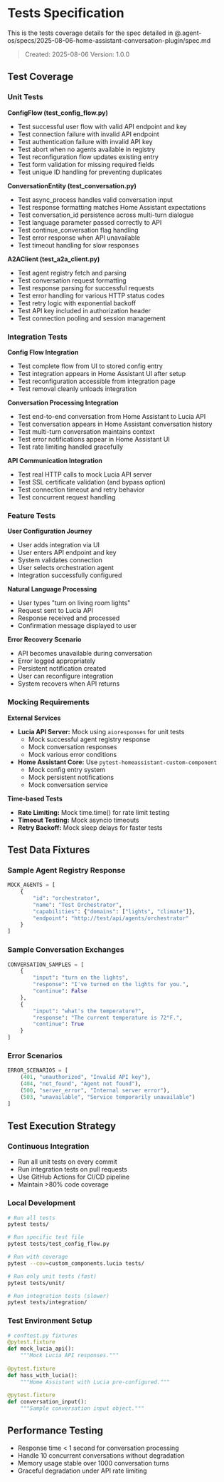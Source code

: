 # Tests Specification

This is the tests coverage details for the spec detailed in @.agent-os/specs/2025-08-06-home-assistant-conversation-plugin/spec.md

> Created: 2025-08-06
> Version: 1.0.0

## Test Coverage

### Unit Tests

**ConfigFlow (test_config_flow.py)**
- Test successful user flow with valid API endpoint and key
- Test connection failure with invalid API endpoint
- Test authentication failure with invalid API key
- Test abort when no agents available in registry
- Test reconfiguration flow updates existing entry
- Test form validation for missing required fields
- Test unique ID handling for preventing duplicates

**ConversationEntity (test_conversation.py)**
- Test async_process handles valid conversation input
- Test response formatting matches Home Assistant expectations
- Test conversation_id persistence across multi-turn dialogue
- Test language parameter passed correctly to API
- Test continue_conversation flag handling
- Test error response when API unavailable
- Test timeout handling for slow responses

**A2AClient (test_a2a_client.py)**
- Test agent registry fetch and parsing
- Test conversation request formatting
- Test response parsing for successful requests
- Test error handling for various HTTP status codes
- Test retry logic with exponential backoff
- Test API key included in authorization header
- Test connection pooling and session management

### Integration Tests

**Config Flow Integration**
- Test complete flow from UI to stored config entry
- Test integration appears in Home Assistant UI after setup
- Test reconfiguration accessible from integration page
- Test removal cleanly unloads integration

**Conversation Processing Integration**
- Test end-to-end conversation from Home Assistant to Lucia API
- Test conversation appears in Home Assistant conversation history
- Test multi-turn conversation maintains context
- Test error notifications appear in Home Assistant UI
- Test rate limiting handled gracefully

**API Communication Integration**
- Test real HTTP calls to mock Lucia API server
- Test SSL certificate validation (and bypass option)
- Test connection timeout and retry behavior
- Test concurrent request handling

### Feature Tests

**User Configuration Journey**
- User adds integration via UI
- User enters API endpoint and key
- System validates connection
- User selects orchestration agent
- Integration successfully configured

**Natural Language Processing**
- User types "turn on living room lights"
- Request sent to Lucia API
- Response received and processed
- Confirmation message displayed to user

**Error Recovery Scenario**
- API becomes unavailable during conversation
- Error logged appropriately
- Persistent notification created
- User can reconfigure integration
- System recovers when API returns

### Mocking Requirements

**External Services**
- **Lucia API Server:** Mock using `aioresponses` for unit tests
  - Mock successful agent registry response
  - Mock conversation responses
  - Mock various error conditions
- **Home Assistant Core:** Use `pytest-homeassistant-custom-component`
  - Mock config entry system
  - Mock persistent notifications
  - Mock conversation service

**Time-based Tests**
- **Rate Limiting:** Mock time.time() for rate limit testing
- **Timeout Testing:** Mock asyncio timeouts
- **Retry Backoff:** Mock sleep delays for faster tests

## Test Data Fixtures

### Sample Agent Registry Response
```python
MOCK_AGENTS = [
    {
        "id": "orchestrator",
        "name": "Test Orchestrator",
        "capabilities": {"domains": ["lights", "climate"]},
        "endpoint": "http://test/api/agents/orchestrator"
    }
]
```

### Sample Conversation Exchanges
```python
CONVERSATION_SAMPLES = [
    {
        "input": "turn on the lights",
        "response": "I've turned on the lights for you.",
        "continue": False
    },
    {
        "input": "what's the temperature?",
        "response": "The current temperature is 72°F.",
        "continue": True
    }
]
```

### Error Scenarios
```python
ERROR_SCENARIOS = [
    (401, "unauthorized", "Invalid API key"),
    (404, "not_found", "Agent not found"),
    (500, "server_error", "Internal server error"),
    (503, "unavailable", "Service temporarily unavailable")
]
```

## Test Execution Strategy

### Continuous Integration
- Run all unit tests on every commit
- Run integration tests on pull requests
- Use GitHub Actions for CI/CD pipeline
- Maintain >80% code coverage

### Local Development
```bash
# Run all tests
pytest tests/

# Run specific test file
pytest tests/test_config_flow.py

# Run with coverage
pytest --cov=custom_components.lucia tests/

# Run only unit tests (fast)
pytest tests/unit/

# Run integration tests (slower)
pytest tests/integration/
```

### Test Environment Setup
```python
# conftest.py fixtures
@pytest.fixture
def mock_lucia_api():
    """Mock Lucia API responses."""
    
@pytest.fixture
def hass_with_lucia():
    """Home Assistant with Lucia pre-configured."""
    
@pytest.fixture
def conversation_input():
    """Sample conversation input object."""
```

## Performance Testing

- Response time < 1 second for conversation processing
- Handle 10 concurrent conversations without degradation
- Memory usage stable over 1000 conversation turns
- Graceful degradation under API rate limiting